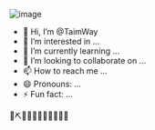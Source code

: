 ![image](https://github.com/user-attachments/assets/85601bbe-dce8-4d80-a1c4-cbc964910f5b)
- 👋 Hi, I’m @TaimWay
- 👀 I’m interested in ...
- 🌱 I’m currently learning ...
- 💞️ I’m looking to collaborate on ...
- 📫 How to reach me ...
- 😄 Pronouns: ...
- ⚡ Fun fact: ...

🔨⛏📢📢📣🔔🧨🎈✨🎉🎊

<!---
TaimWay/TaimWay is a ✨ special ✨ repository because its `README.md` (this file) appears on your GitHub profile.
You can click the Preview link to take a look at your changes.
--->
